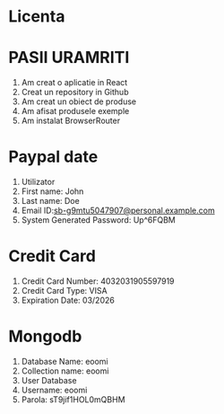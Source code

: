 # Licenta

# PASII URAMRITI
1. Am creat o aplicatie in React
2. Creat un repository in Github
3. Am creat un obiect de produse
5. Am afisat produsele exemple
6. Am instalat BrowserRouter 

# Paypal date
1. Utilizator
2. First name: John
3. Last name: Doe
4. Email ID:sb-g9mtu5047907@personal.example.com
5. System Generated Password: Up^6FQBM

# Credit Card
1. Credit Card Number: 4032031905597919
2. Credit Card Type: VISA
3. Expiration Date: 03/2026

# Mongodb
1. Database Name: eoomi
2. Collection name: eoomi
3. User Database
4. Username: eoomi
5. Parola: sT9jif1HOL0mQBHM